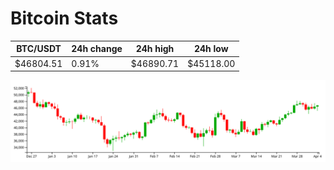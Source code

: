 # Bitcoin Stats

BTC/USDT|24h change|24h high|24h low|
|---|---|---|---|
|$46804.51|0.91%|$46890.71|$45118.00|

<img src="./chart.svg">
